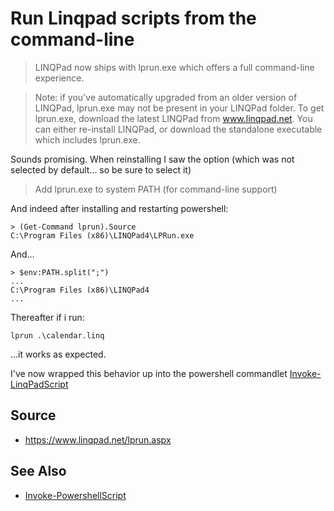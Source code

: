 ﻿# Run Linqpad scripts from the command-line

> LINQPad now ships with lprun.exe which offers a full command-line experience.

> Note: if you've automatically upgraded from an older version of LINQPad, lprun.exe may not be present in your LINQPad folder. To get lprun.exe, download the latest LINQPad from www.linqpad.net. You can either re-install LINQPad, or download the standalone executable which includes lprun.exe.

Sounds promising. When reinstalling I saw the option (which was not selected by default... so be sure to select it)

> Add lprun.exe to system PATH (for command-line support)

And indeed after installing and restarting powershell:

    > (Get-Command lprun).Source
    C:\Program Files (x86)\LINQPad4\LPRun.exe

And...

    > $env:PATH.split(";")
    ...
    C:\Program Files (x86)\LINQPad4
    ...

Thereafter if i run:

    lprun .\calendar.linq

...it works as expected.

I've now wrapped this behavior up into the powershell commandlet [Invoke-LinqPadScript](invoke_linqpad_commandlet.md)

## Source

 * <https://www.linqpad.net/lprun.aspx>

## See Also

 * [Invoke-PowershellScript](invoke_linqpad_commandlet.md)